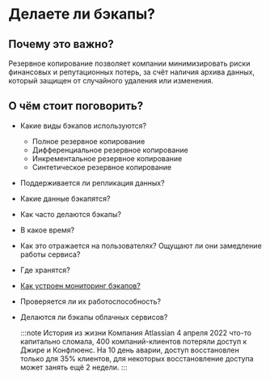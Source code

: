 # Делаете ли бэкапы?

## Почему это важно?
Резервное копирование позволяет компании минимизировать риски финансовых и репутационных потерь, за счёт наличия архива данных, который защищен от случайного удаления или изменения.

## О чём стоит поговорить?
- Какие виды бэкапов используются?
  - Полное резервное копирование
  - Дифференциальное резервное копирование
  - Инкрементальное резервное копирование
  - Синтетическое резервное копирование
- Поддерживается ли репликация данных?
- Какие данные бэкапятся?
- Как часто делаются бэкапы?
- В какое время?
- Как это отражается на пользователях? Ощущают ли они замедление работы сервиса? 
- Где хранятся?
- [Как устроен мониторинг бэкапов?](../develop/backupMonitoring.md)
- Проверяется ли их работоспособность?
- Делаются ли бэкапы облачных сервисов?

  :::note История из жизни
  Компания Atlassian 4 апреля 2022 что-то капитально сломала, 400 компаний-клиентов потеряли доступ к Джире и Конфлюенс. На 10 день аварии, доступ восстановлен только для 35% клиентов, для некоторых восстановление доступа может занять ещё 2 недели.
  :::